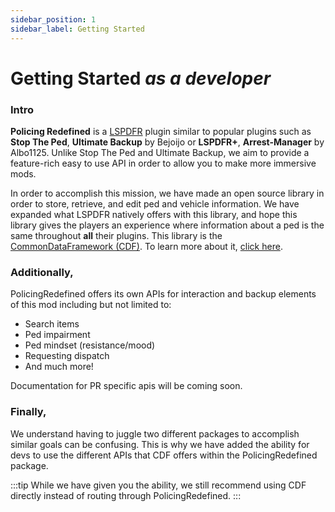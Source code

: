 ```yaml
---
sidebar_position: 1
sidebar_label: Getting Started
---
```


# Getting Started *as a developer*
### Intro
**Policing Redefined** is a [LSPDFR](https://lcpdfr.com) plugin similar to popular
plugins such as **Stop The Ped**, **Ultimate Backup** by Bejoijo or **LSPDFR+**, 
**Arrest-Manager** by Albo1125. Unlike Stop The Ped and Ultimate Backup, we aim to provide a feature-rich easy to use API in order to allow you to make more immersive mods. 

In order to accomplish this mission, we have made an open source library in order to store, retrieve, and edit ped and vehicle information. We have expanded what LSPDFR natively offers with this library, and hope this library gives the players an experience where information about a ped is the same throughout **all** their plugins. This library is the [CommonDataFramework (CDF)](https://github.com/Policing-Redefined/CommonDataFramework). To learn more about it, [click here](/docs/developer-docs/cdf/what-is-it.md).

### Additionally,

PolicingRedefined offers its own APIs for interaction and backup elements of this mod including but not limited to:
- Search items
- Ped impairment
- Ped mindset (resistance/mood) 
- Requesting dispatch
- And much more!

Documentation for PR specific apis will be coming soon.

### Finally,

We understand having to juggle two different packages to accomplish similar goals can be confusing. This is why we have added the ability for devs to use the different APIs that CDF offers within the PolicingRedefined package. 

:::tip
While we have given you the ability, we still recommend using CDF directly instead of routing through PolicingRedefined.
::: 
